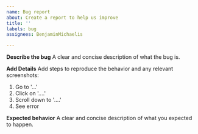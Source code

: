 ```yaml
---
name: Bug report
about: Create a report to help us improve
title: ''
labels: bug
assignees: BenjaminMichaelis

---
```


**Describe the bug**
A clear and concise description of what the bug is.

**Add Details**
Add steps to reproduce the behavior and any relevant screenshots:
1. Go to '...'
2. Click on '....'
3. Scroll down to '....'
4. See error

**Expected behavior**
A clear and concise description of what you expected to happen.
